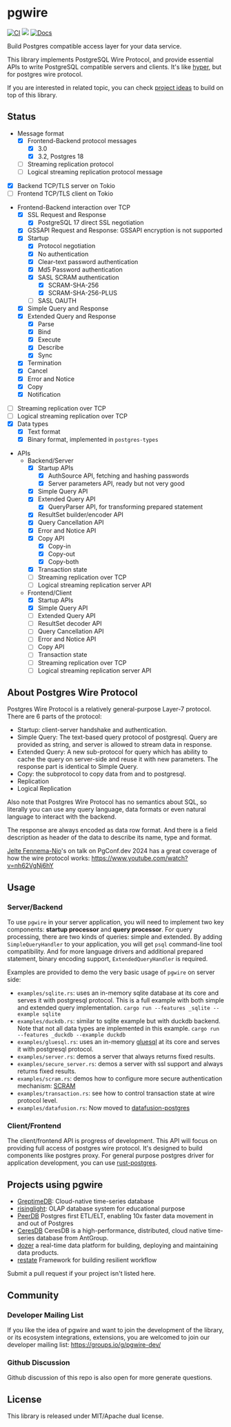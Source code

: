 # pgwire

[![CI](https://github.com/sunng87/pgwire/actions/workflows/ci.yml/badge.svg)](https://github.com/sunng87/pgwire/actions/workflows/ci.yml)
[![](https://img.shields.io/crates/v/pgwire)](https://crates.io/crates/pgwire)
[![Docs](https://docs.rs/pgwire/badge.svg)](https://docs.rs/pgwire/latest/pgwire/)

Build Postgres compatible access layer for your data service.

This library implements PostgreSQL Wire Protocol, and provide essential APIs to
write PostgreSQL compatible servers and clients. It's like
[hyper](https://github.com/hyperium/hyper/), but for postgres wire protocol.

If you are interested in related topic, you can check [project
ideas](https://github.com/sunng87/pgwire/discussions/204) to build on top of
this library.


## Status

- Message format
  - [x] Frontend-Backend protocol messages
    - [x] 3.0
    - [x] 3.2, Postgres 18
  - [ ] Streaming replication protocol
  - [ ] Logical streaming replication protocol message
- [x] Backend TCP/TLS server on Tokio
- [ ] Frontend TCP/TLS client on Tokio
- Frontend-Backend interaction over TCP
  - [x] SSL Request and Response
    - [x] PostgreSQL 17 direct SSL negotiation
  - [x] GSSAPI Request and Response: GSSAPI encryption is not supported
  - [x] Startup
    - [x] Protocol negotiation
    - [x] No authentication
    - [x] Clear-text password authentication
    - [x] Md5 Password authentication
    - [x] SASL SCRAM authentication
      - [x] SCRAM-SHA-256
      - [x] SCRAM-SHA-256-PLUS
    - [ ] SASL OAUTH
  - [x] Simple Query and Response
  - [x] Extended Query and Response
    - [x] Parse
    - [x] Bind
    - [x] Execute
    - [x] Describe
    - [x] Sync
  - [x] Termination
  - [x] Cancel
  - [x] Error and Notice
  - [x] Copy
  - [x] Notification
- [ ] Streaming replication over TCP
- [ ] Logical streaming replication over TCP
- [x] Data types
  - [x] Text format
  - [x] Binary format, implemented in `postgres-types`
- APIs
  - Backend/Server
    - [x] Startup APIs
      - [x] AuthSource API, fetching and hashing passwords
      - [x] Server parameters API, ready but not very good
    - [x] Simple Query API
    - [x] Extended Query API
      - [x] QueryParser API, for transforming prepared statement
    - [x] ResultSet builder/encoder API
    - [x] Query Cancellation API
    - [x] Error and Notice API
    - [x] Copy API
      - [x] Copy-in
      - [x] Copy-out
      - [x] Copy-both
    - [x] Transaction state
    - [ ] Streaming replication over TCP
    - [ ] Logical streaming replication server API
  - Frontend/Client
    - [x] Startup APIs
    - [x] Simple Query API
    - [ ] Extended Query API
    - [ ] ResultSet decoder API
    - [ ] Query Cancellation API
    - [ ] Error and Notice API
    - [ ] Copy API
    - [ ] Transaction state
    - [ ] Streaming replication over TCP
    - [ ] Logical streaming replication server API

## About Postgres Wire Protocol

Postgres Wire Protocol is a relatively general-purpose Layer-7 protocol. There
are 6 parts of the protocol:

- Startup: client-server handshake and authentication.
- Simple Query: The text-based query protocol of postgresql. Query are provided
  as string, and server is allowed to stream data in response.
- Extended Query: A new sub-protocol for query which has ability to cache the
  query on server-side and reuse it with new parameters. The response part is
  identical to Simple Query.
- Copy: the subprotocol to copy data from and to postgresql.
- Replication
- Logical Replication

Also note that Postgres Wire Protocol has no semantics about SQL, so literally
you can use any query language, data formats or even natural language to
interact with the backend.

The response are always encoded as data row format. And there is a field
description as header of the data to describe its name, type and format.

[Jelte Fennema-Nio](https://github.com/JelteF)'s on talk on PgConf.dev 2024 has
a great coverage of how the wire protocol works:
https://www.youtube.com/watch?v=nh62VgNj6hY

## Usage

### Server/Backend

To use `pgwire` in your server application, you will need to implement two key
components: **startup processor** and **query processor**. For query
processing, there are two kinds of queries: simple and extended. By adding
`SimpleQueryHandler` to your application, you will get `psql` command-line tool
compatibility. And for more language drivers and additional prepared statement,
binary encoding support, `ExtendedQueryHandler` is required.

Examples are provided to demo the very basic usage of `pgwire` on server side:

- `examples/sqlite.rs`: uses an in-memory sqlite database at its core and serves
  it with postgresql protocol. This is a full example with both simple and
  extended query implementation. `cargo run --features _sqlite --example
  sqlite`
- `examples/duckdb.rs`: similar to sqlite example but with duckdb backend. Note
  that not all data types are implemented in this example. `cargo run --features
  _duckdb --example duckdb`
- `examples/gluesql.rs`: uses an in-memory
  [gluesql](https://github.com/gluesql/gluesql) at its core and serves
  it with postgresql protocol.
- `examples/server.rs`: demos a server that always returns fixed results.
- `examples/secure_server.rs`: demos a server with ssl support and always
  returns fixed results.
- `examples/scram.rs`: demos how to configure more secure authentication
  mechanism:
  [SCRAM](https://en.wikipedia.org/wiki/Salted_Challenge_Response_Authentication_Mechanism)
- `examples/transaction.rs`: see how to control transaction state at wire
  protocol level.
- `examples/datafusion.rs`: Now moved to
  [datafusion-postgres](https://github.com/sunng87/datafusion-postgres)

### Client/Frontend

The client/frontend API is progress of development. This API will focus on
providing full access of postgres wire protocol. It's designed to build
components like postgres proxy. For general purpose postgres driver for
application development, you can use
[rust-postgres](https://github.com/sfackler/rust-postgres).

## Projects using pgwire

* [GreptimeDB](https://github.com/GrepTimeTeam/greptimedb): Cloud-native
  time-series database
* [risinglight](https://github.com/risinglightdb/risinglight): OLAP database
  system for educational purpose
* [PeerDB](https://github.com/PeerDB-io/peerdb) Postgres first ETL/ELT, enabling
  10x faster data movement in and out of Postgres
* [CeresDB](https://github.com/CeresDB/ceresdb) CeresDB is a high-performance,
  distributed, cloud native time-series database from AntGroup.
* [dozer](https://github.com/getdozer/dozer) a real-time data platform for
  building, deploying and maintaining data products.
* [restate](https://github.com/restatedev/restate) Framework for building
  resilient workflow

Submit a pull request if your project isn't listed here.

## Community

### Developer Mailing List

If you like the idea of pgwire and want to join the development of the library,
or its ecosystem integrations, extensions, you are welcomed to join our
developer mailing list: https://groups.io/g/pgwire-dev/

### Github Discussion

Github discussion of this repo is also open for more generate questions.

## License

This library is released under MIT/Apache dual license.
